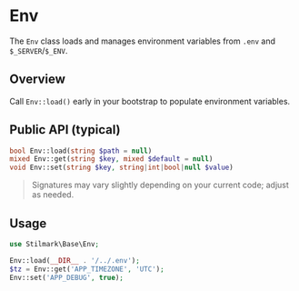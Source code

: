 # Env

The `Env` class loads and manages environment variables from `.env` and `$_SERVER`/`$_ENV`.

## Overview
Call `Env::load()` early in your bootstrap to populate environment variables.

## Public API (typical)
```php
bool Env::load(string $path = null)
mixed Env::get(string $key, mixed $default = null)
void Env::set(string $key, string|int|bool|null $value)
```
> Signatures may vary slightly depending on your current code; adjust as needed.

## Usage
```php
use Stilmark\Base\Env;

Env::load(__DIR__ . '/../.env');
$tz = Env::get('APP_TIMEZONE', 'UTC');
Env::set('APP_DEBUG', true);
```
